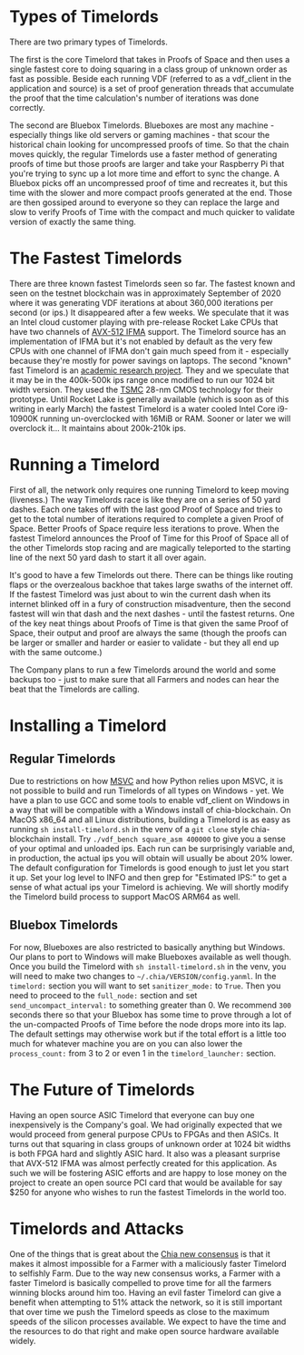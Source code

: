 # Types of Timelords

There are two primary types of Timelords.

The first is the core Timelord that takes in Proofs of Space and then uses a single fastest core to doing squaring in a class group of unknown order as fast as possible. Beside each running VDF (referred to as a vdf_client in the application and source) is a set of proof generation threads that accumulate the proof that the time calculation's number of iterations was done correctly.

The second are Bluebox Timelords. Blueboxes are most any machine - especially things like old servers or gaming machines - that scour the historical chain looking for uncompressed proofs of time. So that the chain moves quickly, the regular Timelords use a faster method of generating proofs of time but those proofs are larger and take your Raspberry Pi that you're trying to sync up a lot more time and effort to sync the change. A Bluebox picks off an uncompressed proof of time and recreates it, but this time with the slower and more compact proofs generated at the end. Those are then gossiped around to everyone so they can replace the large and slow to verify Proofs of Time with the compact and much quicker to validate version of exactly the same thing.

# The Fastest Timelords

There are three known fastest Timelords seen so far. The fastest known and seen on the testnet blockchain was in approximately September of 2020 where it was generating VDF iterations at about 360,000 iterations per second (or ips.) It disappeared after a few weeks. We speculate that it was an Intel cloud customer playing with pre-release Rocket Lake CPUs that have two channels of [AVX-512 IFMA](https://en.wikipedia.org/wiki/AVX-512#IFMA) support. The Timelord source has an implementation of IFMA but it's not enabled by default as the very few CPUs with one channel of IFMA don't gain much speed from it - especially because they're mostly for power savings on laptops. The second "known" fast Timelord is an [academic research project](https://ieeexplore.ieee.org/abstract/document/9301680). They and we speculate that it may be in the 400k-500k ips range once modified to run our 1024 bit width version. They used the [TSMC](https://www.tsmc.com/english) 28-nm CMOS technology for their prototype. Until Rocket Lake is generally available (which is soon as of this writing in early March) the fastest Timelord is a water cooled Intel Core i9-10900K running un-overclocked with 16MiB or RAM. Sooner or later we will overclock it... It maintains about 200k-210k ips.

# Running a Timelord

First of all, the network only requires one running Timelord to keep moving (liveness.) The way Timelords race is like they are on a series of 50 yard dashes. Each one takes off with the last good Proof of Space and tries to get to the total number of iterations required to complete a given Proof of Space. Better Proofs of Space require less iterations to prove. When the fastest Timelord announces the Proof of Time for this Proof of Space all of the other Timelords stop racing and are magically teleported to the starting line of the next 50 yard dash to start it all over again.

It's good to have a few Timelords out there. There can be things like routing flaps or the overzealous backhoe that takes large swaths of the internet off. If the fastest Timelord was just about to win the current dash when its internet blinked off in a fury of construction misadventure, then the second fastest will win that dash and the next dashes - until the fastest returns. One of the key neat things about Proofs of Time is that given the same Proof of Space, their output and proof are always the same (though the proofs can be larger or smaller and harder or easier to validate - but they all end up with the same outcome.)

The Company plans to run a few Timelords around the world and some backups too - just to make sure that all Farmers and nodes can hear the beat that the Timelords are calling.

# Installing a Timelord

## Regular Timelords

Due to restrictions on how [MSVC](https://en.wikipedia.org/wiki/Microsoft_Visual_C%2B%2B) and how Python relies upon MSVC, it is not possible to build and run Timelords of all types on Windows - yet. We have a plan to use GCC and some tools to enable vdf_client on Windows in a way that will be compatible with a Windows install of chia-blockchain. On MacOS x86_64 and all Linux distributions, building a Timelord is as easy as running `sh install-timelord.sh` in the venv of a `git clone` style chia-blockchain install. Try `./vdf_bench square_asm 400000` to give you a sense of your optimal and unloaded ips. Each run can be surprisingly variable and, in production, the actual ips you will obtain will usually be about 20% lower. The default configuration for Timelords is good enough to just let you start it up. Set your log level to INFO and then grep for "Estimated IPS:" to get a sense of what actual ips your Timelord is achieving. We will shortly modify the Timelord build process to support MacOS ARM64 as well.

## Bluebox Timelords

For now, Blueboxes are also restricted to basically anything but Windows. Our plans to port to Windows will make Blueboxes available as well though. Once you build the Timelord with `sh install-timelord.sh` in the venv, you will need to make two changes to `~/.chia/VERSION/config.yanml`. In the `timelord:` section you will want to set `sanitizer_mode:` to `True`. Then you need to proceed to the `full_node:` section and set `send_uncompact_interval:` to something greater than 0. We recommend `300` seconds there so that your Bluebox has some time to prove through a lot of the un-compacted Proofs of Time before the node drops more into its lap. The default settings may otherwise work but if the total effort is a little too much for whatever machine you are on you can also lower the `process_count:` from 3 to 2 or even 1 in the `timelord_launcher:` section.

# The Future of Timelords

Having an open source ASIC Timelord that everyone can buy one inexpensively is the Company's goal. We had originally expected that we would proceed from general purpose CPUs to FPGAs and then ASICs. It turns out that squaring in class groups of unknown order at 1024 bit widths is both FPGA hard and slightly ASIC hard. It also was a pleasant surprise that AVX-512 IFMA was almost perfectly created for this application. As such we will be fostering ASIC efforts and are happy to lose money on the project to create an open source PCI card that would be available for say $250 for anyone who wishes to run the fastest Timelords in the world too.

# Timelords and Attacks

One of the things that is great about the [Chia new consensus](https://docs.google.com/document/d/1tmRIb7lgi4QfKkNaxuKOBHRmwbVlGL4f7EsBDr_5xZE/edit) is that it makes it almost impossible for a Farmer with a maliciously faster Timelord to selfishly Farm. Due to the way new consensus works, a Farmer with a faster Timelord is basically compelled to prove time for all the farmers winning blocks around him too. Having an evil faster Timelord can give a benefit when attempting to 51% attack the network, so it is still important that over time we push the Timelord speeds as close to the maximum speeds of the silicon processes available. We expect to have the time and the resources to do that right and make open source hardware available widely.
